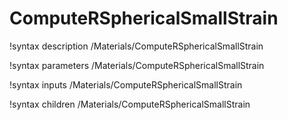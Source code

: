 <!-- MOOSE Documentation Stub: Remove this when content is added. -->

# ComputeRSphericalSmallStrain
!syntax description /Materials/ComputeRSphericalSmallStrain

!syntax parameters /Materials/ComputeRSphericalSmallStrain

!syntax inputs /Materials/ComputeRSphericalSmallStrain

!syntax children /Materials/ComputeRSphericalSmallStrain
